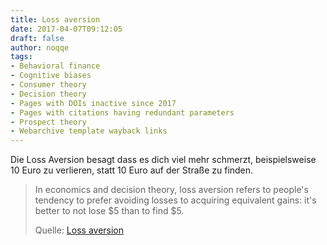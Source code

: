 ```yaml
---
title: Loss aversion
date: 2017-04-07T09:12:05
draft: false
author: noqqe
tags:
- Behavioral finance
- Cognitive biases
- Consumer theory
- Decision theory
- Pages with DOIs inactive since 2017
- Pages with citations having redundant parameters
- Prospect theory
- Webarchive template wayback links
---
```


Die Loss Aversion besagt dass es dich viel mehr schmerzt, beispielsweise 10
Euro zu verlieren, statt 10 Euro auf der Straße zu finden.

> In economics and decision theory, loss aversion refers to people's tendency to
> prefer avoiding losses to acquiring equivalent gains: it's better to not lose
> $5 than to find $5.
>
> Quelle: [Loss aversion](https://en.wikipedia.org/wiki/Loss_aversion)
